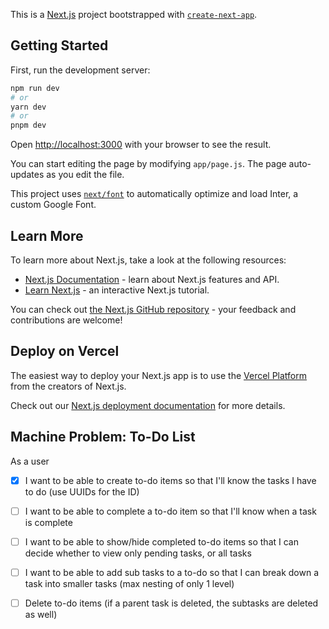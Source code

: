 This is a [Next.js](https://nextjs.org/) project bootstrapped with [`create-next-app`](https://github.com/vercel/next.js/tree/canary/packages/create-next-app).

## Getting Started

First, run the development server:

```bash
npm run dev
# or
yarn dev
# or
pnpm dev
```

Open [http://localhost:3000](http://localhost:3000) with your browser to see the result.

You can start editing the page by modifying `app/page.js`. The page auto-updates as you edit the file.

This project uses [`next/font`](https://nextjs.org/docs/basic-features/font-optimization) to automatically optimize and load Inter, a custom Google Font.

## Learn More

To learn more about Next.js, take a look at the following resources:

- [Next.js Documentation](https://nextjs.org/docs) - learn about Next.js features and API.
- [Learn Next.js](https://nextjs.org/learn) - an interactive Next.js tutorial.

You can check out [the Next.js GitHub repository](https://github.com/vercel/next.js/) - your feedback and contributions are welcome!

## Deploy on Vercel

The easiest way to deploy your Next.js app is to use the [Vercel Platform](https://vercel.com/new?utm_medium=default-template&filter=next.js&utm_source=create-next-app&utm_campaign=create-next-app-readme) from the creators of Next.js.

Check out our [Next.js deployment documentation](https://nextjs.org/docs/deployment) for more details.

## Machine Problem: To-Do List

As a user

- [x] I want to be able to create to-do items so that I'll know the tasks I have to do (use UUIDs for the ID)
- [ ] I want to be able to complete a to-do item so that I'll know when a task is complete
- [ ] I want to be able to show/hide completed to-do items so that I can decide whether to view only pending tasks, or all tasks
- [ ] I want to be able to add sub tasks to a to-do so that I can break down a task into smaller tasks (max nesting of only 1 level)

- [ ] Delete to-do items (if a parent task is deleted, the subtasks are deleted as well)
